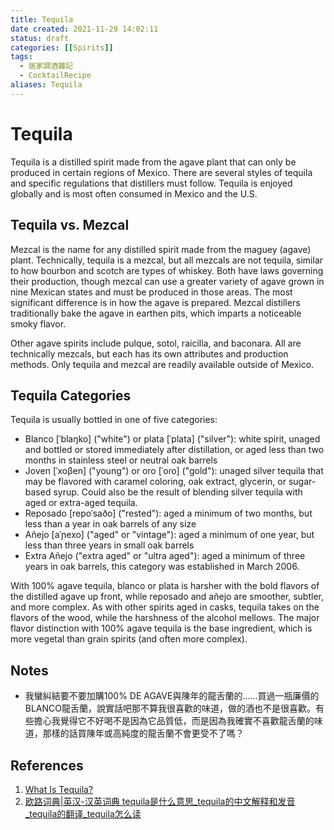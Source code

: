 ```yaml
---
title: Tequila
date created: 2021-11-29 14:02:11
status: draft
categories: [[Spirits]]
tags:
  - 居家調酒雜記
  - CocktailRecipe
aliases: Tequila
---
```

# Tequila

Tequila is a distilled spirit made from the agave plant that can only be produced in certain regions of Mexico. There are several styles of tequila and specific regulations that distillers must follow. Tequila is enjoyed globally and is most often consumed in Mexico and the U.S.

## Tequila vs. Mezcal

Mezcal is the name for any distilled spirit made from the maguey (agave) plant. Technically, tequila is a mezcal, but all mezcals are not tequila, similar to how bourbon and scotch are types of whiskey. Both have laws governing their production, though mezcal can use a greater variety of agave grown in nine Mexican states and must be produced in those areas. The most significant difference is in how the agave is prepared. Mezcal distillers traditionally bake the agave in earthen pits, which imparts a noticeable smoky flavor.

Other agave spirits include pulque, sotol, raicilla, and baconara. All are technically mezcals, but each has its own attributes and production methods. Only tequila and mezcal are readily available outside of Mexico. 

## Tequila Categories
Tequila is usually bottled in one of five categories:

- Blanco [ˈblaŋko] ("white") or plata [ˈplata] ("silver"): white spirit, unaged and bottled or stored immediately after distillation, or aged less than two months in stainless steel or neutral oak barrels  
- Joven [ˈxoβen] ("young") or oro [ˈoɾo] ("gold"): unaged silver tequila that may be flavored with caramel coloring, oak extract, glycerin, or sugar-based syrup. Could also be the result of blending silver tequila with aged or extra-aged tequila.  
- Reposado [repoˈsaðo] ("rested"): aged a minimum of two months, but less than a year in oak barrels of any size  
- Añejo [aˈɲexo] ("aged" or "vintage"): aged a minimum of one year, but less than three years in small oak barrels  
- Extra Añejo ("extra aged" or "ultra aged"): aged a minimum of three years in oak barrels, this category was established in March 2006.  

With 100% agave tequila, blanco or plata is harsher with the bold flavors of the distilled agave up front, while reposado and añejo are smoother, subtler, and more complex. As with other spirits aged in casks, tequila takes on the flavors of the wood, while the harshness of the alcohol mellows. The major flavor distinction with 100% agave tequila is the base ingredient, which is more vegetal than grain spirits (and often more complex).

## Notes
- 我蠻糾結要不要加購100% DE AGAVE與陳年的龍舌蘭的……買過一瓶廉價的BLANCO龍舌蘭，說實話吧那不算我很喜歡的味道，做的酒也不是很喜歡。有些擔心我覺得它不好喝不是因為它品質低，而是因為我確實不喜歡龍舌蘭的味道，那樣的話買陳年或高純度的龍舌蘭不會更受不了嗎？

## References
1. [What Is Tequila?](https://www.thespruceeats.com/all-about-tequila-760706)
2. [欧路词典|英汉-汉英词典 tequila是什么意思_tequila的中文解释和发音_tequila的翻译_tequila怎么读](https://dict.eudic.net/dicts/en/tequila)